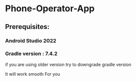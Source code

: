 # Phone-Operator-App

## Prerequisites:

### Android Studio 2022

### Gradle version : 7.4.2

if you are using older version try to downgrade gradle version 

It will work smooth For you

